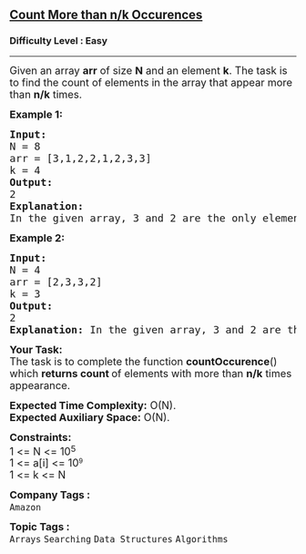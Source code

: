 <h2><a href="https://www.geeksforgeeks.org/problems/count-element-occurences/1?page=1&sprint=94ade6723438d94ecf0c00c3937dad55&sortBy=submissions">Count More than n/k Occurences</a></h2><h3>Difficulty Level : Easy</h3><hr><div class="problems_problem_content__Xm_eO"><p><span style="font-size: 18px;">Given an array <strong>arr</strong>&nbsp;of size <strong>N</strong> and an element <strong>k</strong>. The task is to find the count of elements in the array that appear more than <strong>n/k</strong> times.</span></p>
<p><span style="font-size: 18px;"><strong>Example 1:</strong></span></p>
<pre><span style="font-size: 18px;"><strong>Input:
</strong>N = 8
arr = [3,1,2,2,1,2,3,3]
k = 4
<strong>Output: <br></strong>2<strong>
Explanation: <br></strong>In the given array, 3 and 2 are the only elements that appears more than n/k times.</span>
</pre>
<p><span style="font-size: 18px;"><strong>Example 2:</strong></span></p>
<pre><span style="font-size: 18px;"><strong>Input:
</strong>N = 4
arr = [2,3,3,2]
k = 3
<strong>Output: <br></strong>2<strong>
Explanation: </strong>In the given array, 3 and 2 are the only elements that appears more than n/k times. So the count of elements are 2.</span></pre>
<p><span style="font-size: 18px;"><strong>Your Task:</strong><br>The task is to complete the function <strong>countOccurence</strong>() which <strong>returns count </strong>of elements with more than <strong>n/k</strong> times appearance.</span></p>
<p><span style="font-size: 18px;"><strong>Expected Time Complexity:</strong>&nbsp;O(N).<br><strong>Expected Auxiliary Space:</strong>&nbsp;O(N).</span></p>
<p><span style="font-size: 18px;"><strong>Constraints:</strong><br>1 &lt;= N &lt;= 10</span><sup><span style="font-size: 15px;">5</span></sup><br><span style="font-size: 18px;">1 &lt;= a[i] &lt;= 10</span><sup>9</sup><br><span style="font-size: 18px;">1 &lt;= k &lt;= N</span></p></div><p><span style=font-size:18px><strong>Company Tags : </strong><br><code>Amazon</code>&nbsp;<br><p><span style=font-size:18px><strong>Topic Tags : </strong><br><code>Arrays</code>&nbsp;<code>Searching</code>&nbsp;<code>Data Structures</code>&nbsp;<code>Algorithms</code>&nbsp;